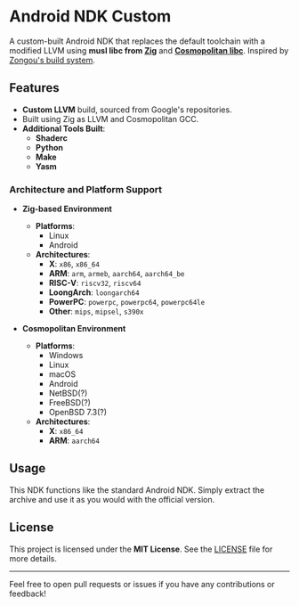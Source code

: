 # Android NDK Custom

A custom-built Android NDK that replaces the default toolchain with a modified LLVM using **musl libc from [Zig](https://ziglang.org)** and **[Cosmopolitan libc](https://justine.lol/cosmopolitan)**. Inspired by [Zongou's build system](https://github.com/zongou/build/tree/main/.github/workflows).

## Features

- **Custom LLVM** build, sourced from Google's repositories.
- Built using Zig as LLVM and Cosmopolitan GCC.
- **Additional Tools Built**:
  - **Shaderc**
  - **Python**
  - **Make**
  - **Yasm**

### Architecture and Platform Support

- **Zig-based Environment**
  - **Platforms**:
    - Linux
    - Android
  - **Architectures**:
    - **X**: `x86`, `x86_64`
    - **ARM**: `arm`, `armeb`, `aarch64`, `aarch64_be`
    - **RISC-V**: `riscv32`, `riscv64`
    - **LoongArch**: `loongarch64`
    - **PowerPC**: `powerpc`, `powerpc64`, `powerpc64le`
    - **Other**: `mips`, `mipsel`, `s390x`

- **Cosmopolitan Environment**
  - **Platforms**:
    - Windows
    - Linux
    - macOS
    - Android
    - NetBSD(?)
    - FreeBSD(?)
    - OpenBSD 7.3(?)
  - **Architectures**:
    - **X**: `x86_64`
    - **ARM**: `aarch64`

## Usage

This NDK functions like the standard Android NDK. Simply extract the archive and use it as you would with the official version.

## License

This project is licensed under the **MIT License**. See the [LICENSE](LICENSE) file for more details.

---

Feel free to open pull requests or issues if you have any contributions or feedback!
